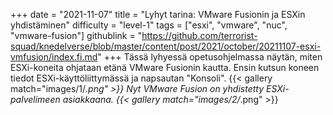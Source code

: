 +++
date = "2021-11-07"
title = "Lyhyt tarina: VMware Fusionin ja ESXin yhdistäminen"
difficulty = "level-1"
tags = ["esxi", "vmware", "nuc", "vmware-fusion"]
githublink = "https://github.com/terrorist-squad/knedelverse/blob/master/content/post/2021/october/20211107-esxi-vmfusion/index.fi.md"
+++
Tässä lyhyessä opetusohjelmassa näytän, miten ESXi-koneita ohjataan etänä VMware Fusionin kautta. Ensin kutsun koneen tiedot ESXi-käyttöliittymässä ja napsautan "Konsoli".
{{< gallery match="images/1/*.png" >}}
Nyt VMware Fusion on yhdistetty ESXi-palvelimeen asiakkaana.
{{< gallery match="images/2/*.png" >}}

